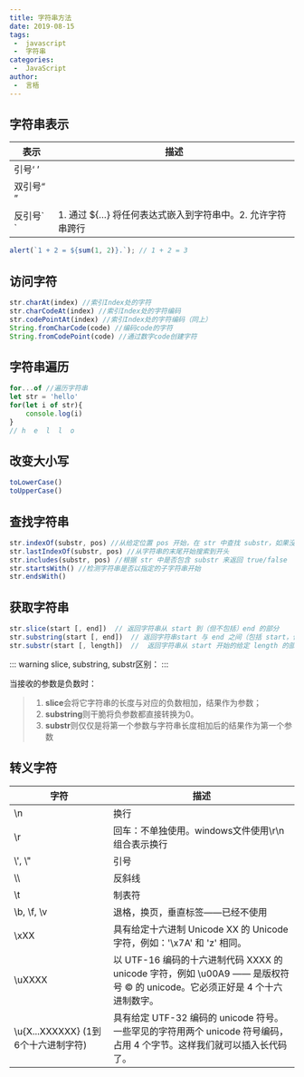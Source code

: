 ```yaml
---
title: 字符串方法
date: 2019-08-15
tags:
 -  javascript
 -  字符串
categories:
 -  JavaScript
author:
 -  言梧
---
```

## 字符串表示

表示 | 描述
---|---
引号‘ ’ | 
双引号“ ” | 
反引号\`  \` | 1. 通过 ${…} 将任何表达式嵌入到字符串中。2. 允许字符串跨行


```js
alert(`1 + 2 = ${sum(1, 2)}.`); // 1 + 2 = 3
```

## 访问字符

```js
str.charAt(index) //索引Index处的字符
str.charCodeAt(index) //索引Index处的字符编码
str.codePointAt(index) //索引Index处的字符编码（同上）
String.fromCharCode(code) //编码code的字符
String.fromCodePoint(code) //通过数字code创建字符
```

## 字符串遍历
```js
for...of //遍历字符串
let str = 'hello'
for(let i of str){
    console.log(i)
}
// h  e  l  l  o
```

## 改变大小写

```js
toLowerCase()
toUpperCase()
```

## 查找字符串

```js
str.indexOf(substr, pos) //从给定位置 pos 开始，在 str 中查找 substr，如果没有找到，则返回 -1，否则返回匹配成功的位置
str.lastIndexOf(substr, pos) //从字符串的末尾开始搜索到开头
str.includes(substr, pos) //根据 str 中是否包含 substr 来返回 true/false
str.startsWith() //检测字符串是否以指定的子字符串开始
str.endsWith()
```

## 获取字符串

```js
str.slice(start [, end])  // 返回字符串从 start 到（但不包括）end 的部分
str.substring(start [, end])  // 返回字符串start 与 end 之间（包括 start，但不包括 end）
str.substr(start [, length])  //  返回字符串从 start 开始的给定 length 的部分
```
::: warning
slice, substring, substr区别：
:::

当接收的参数是负数时：
> 1. **slice**会将它字符串的长度与对应的负数相加，结果作为参数；
> 2. **substring**则干脆将负参数都直接转换为0。
> 3. **substr**则仅仅是将第一个参数与字符串长度相加后的结果作为第一个参数


## 转义字符

字符 | 描述
---|---
\n | 换行
\r | 回车：不单独使用。windows文件使用\r\n组合表示换行
\\', \\" | 引号
\\\ | 反斜线
\t | 制表符
\b, \f, \v | 退格，换页，垂直标签——已经不使用
\xXX | 具有给定十六进制 Unicode XX 的 Unicode 字符，例如：'\x7A' 和 'z' 相同。
\uXXXX | 	以 UTF-16 编码的十六进制代码 XXXX 的 unicode 字符，例如 \u00A9 —— 是版权符号 © 的 unicode。它必须正好是 4 个十六进制数字。
\u{X...XXXXXX} (1到6个十六进制字符)| 具有给定 UTF-32 编码的 unicode 符号。一些罕见的字符用两个 unicode 符号编码，占用 4 个字节。这样我们就可以插入长代码了。

